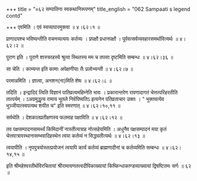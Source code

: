 +++
title = "०६२ सम्पातिना स्वकथानिरूपणम्"
title_english = "062 Sampaati s legend contd"

+++
एवमिति । एवं स्वव्यापारमुक्त्वा  ॥  ४।६२।१  ॥   

  

प्राणादयश्च भविष्यन्तीति वचनव्यत्ययः कर्तव्यः । प्रपक्षौ प्रधानपक्षौ । पूर्ववत्सर्वव्यवहारसमर्थावित्यर्थः  ॥  ४।६२।२  ॥   

  

पुराण इति । पुराणे शास्त्ररहस्ये श्रुत्वा स्थितस्य मम च तपसा दृष्टमिति सम्बन्धः  ॥  ४।६२।३६  ॥   

  

सा चेति । काम्यन्त इति कामाः अपेक्षणीयाः तैः प्रलोभ्यन्ती  ॥  ४।६२।७  ॥   

  

परमान्नमिति । ज्ञात्वा, अनशन(ना)मिति शेषः  ॥  ४।६२।८  ॥   

  

तदिति । इन्द्रादिदं त्विति विज्ञानं पातिव्रत्यमहिम्नेति भावः । प्रकारान्तरेण रावणादागतं चेत्तत्परिहरतीति तात्पर्यम् । ऽअग्रमुद्धृत्य रामाय भूतले निर्वपिष्यतिऽ इत्यनेन पतिव्रताचार उक्तः । " भुक्तवत्येव भुञ्जीयात्स्वपत्यथ शयीत च" इति स्मरणात्  ॥  ४।६२।१०,११  ॥   

  

सर्वथेति । देशकालप्रतीक्षणस्य फलमाह पक्षाविति  ॥  ४।६२।१२  ॥   

  

तव पक्षसम्पादनसामर्थ्यं किमिदानीं नास्तीत्यत्राह नोत्सहेयमिति । अधुनैव पक्षसम्पादनं मया कृतं चेत्तवात्रावस्थानासम्भवादिहस्थेन त्वया कर्तव्यं न सिद्ध्यतीत्यर्थः  ॥  ४।६२।१३  ॥   

  

त्वयापीति । नृपपुत्रयोस्तत्प्रयोजनं त्वयापि कार्यं कर्तव्यं ब्राह्मणादीनां च कर्तव्यमिति सम्बन्धः  ॥  ४।६२।१४,१५  ॥   

  

इति श्रीमहेश्वरतीर्थविरचितायां श्रीरामायणतत्त्वदीपिकाख्यायां किष्किन्धाकाण्डव्याख्यायां द्विषष्टितमः सर्गः  ॥  ६२  ॥   

  


